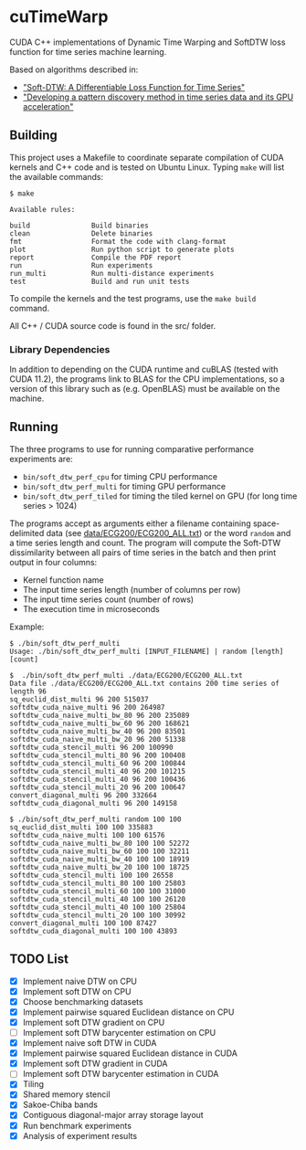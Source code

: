 # cuTimeWarp

CUDA C++ implementations of Dynamic Time Warping and SoftDTW loss function for
time series machine learning.

Based on algorithms described in:

- ["Soft-DTW: A Differentiable Loss Function for Time Series"](https://arxiv.org/pdf/1703.01541.pdf)
- ["Developing a pattern discovery method in time series data and its GPU acceleration"](https://ieeexplore.ieee.org/document/8400444)

## Building

This project uses a Makefile to coordinate separate compilation of CUDA kernels
and C++ code and is tested on Ubuntu Linux. Typing `make` will list the
available commands:

```shell
$ make

Available rules:

build               Build binaries
clean               Delete binaries
fmt                 Format the code with clang-format
plot                Run python script to generate plots
report              Compile the PDF report
run                 Run experiments
run_multi           Run multi-distance experiments
test                Build and run unit tests
```

To compile the kernels and the test programs, use the `make build` command.

All C++ / CUDA source code is found in the src/ folder.

### Library Dependencies

In addition to depending on the CUDA runtime and cuBLAS (tested with CUDA 11.2),
the programs link to BLAS for the CPU implementations, so a version of this
library such as (e.g. OpenBLAS) must be available on the machine.

## Running

The three programs to use for running comparative performance experiments are:

- `bin/soft_dtw_perf_cpu` for timing CPU performance
- `bin/soft_dtw_perf_multi` for timing GPU performance
- `bin/soft_dtw_perf_tiled` for timing the tiled kernel on GPU (for long time
  series > 1024)

The programs accept as arguments either a filename containing space-delimited
data (see [data/ECG200/ECG200_ALL.txt](data/ECG200/ECG200_ALL.txt)) or the word
`random` and a time series length and count. The program will compute the
Soft-DTW dissimilarity between all pairs of time series in the batch and then
print output in four columns:

- Kernel function name
- The input time series length (number of columns per row)
- The input time series count (number of rows)
- The execution time in microseconds

Example:

```shell
$ ./bin/soft_dtw_perf_multi
Usage: ./bin/soft_dtw_perf_multi [INPUT_FILENAME] | random [length] [count]

$  ./bin/soft_dtw_perf_multi ./data/ECG200/ECG200_ALL.txt
Data file ./data/ECG200/ECG200_ALL.txt contains 200 time series of length 96
sq_euclid_dist_multi 96 200 515037
softdtw_cuda_naive_multi 96 200 264987
softdtw_cuda_naive_multi_bw_80 96 200 235089
softdtw_cuda_naive_multi_bw_60 96 200 168621
softdtw_cuda_naive_multi_bw_40 96 200 83501
softdtw_cuda_naive_multi_bw_20 96 200 51338
softdtw_cuda_stencil_multi 96 200 100990
softdtw_cuda_stencil_multi_80 96 200 100408
softdtw_cuda_stencil_multi_60 96 200 100844
softdtw_cuda_stencil_multi_40 96 200 101215
softdtw_cuda_stencil_multi_40 96 200 100436
softdtw_cuda_stencil_multi_20 96 200 100647
convert_diagonal_multi 96 200 332664
softdtw_cuda_diagonal_multi 96 200 149158

$ ./bin/soft_dtw_perf_multi random 100 100
sq_euclid_dist_multi 100 100 335883
softdtw_cuda_naive_multi 100 100 61576
softdtw_cuda_naive_multi_bw_80 100 100 52272
softdtw_cuda_naive_multi_bw_60 100 100 32211
softdtw_cuda_naive_multi_bw_40 100 100 18919
softdtw_cuda_naive_multi_bw_20 100 100 18725
softdtw_cuda_stencil_multi 100 100 26558
softdtw_cuda_stencil_multi_80 100 100 25803
softdtw_cuda_stencil_multi_60 100 100 31000
softdtw_cuda_stencil_multi_40 100 100 26120
softdtw_cuda_stencil_multi_40 100 100 25804
softdtw_cuda_stencil_multi_20 100 100 30992
convert_diagonal_multi 100 100 87427
softdtw_cuda_diagonal_multi 100 100 43893
```

## TODO List

- [x] Implement naive DTW on CPU
- [x] Implement soft DTW on CPU
- [x] Choose benchmarking datasets
- [x] Implement pairwise squared Euclidean distance on CPU
- [x] Implement soft DTW gradient on CPU
- [ ] Implement soft DTW barycenter estimation on CPU
- [x] Implement naive soft DTW in CUDA
- [x] Implement pairwise squared Euclidean distance in CUDA
- [x] Implement soft DTW gradient in CUDA
- [ ] Implement soft DTW barycenter estimation in CUDA
- [x] Tiling
- [x] Shared memory stencil
- [x] Sakoe-Chiba bands
- [x] Contiguous diagonal-major array storage layout
- [x] Run benchmark experiments
- [x] Analysis of experiment results

